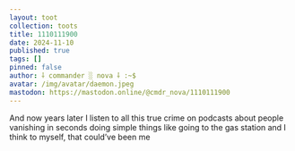 ```yaml
---
layout: toot
collection: toots
title: 1110111900
date: 2024-11-10
published: true
tags: []
pinned: false
author: ⸸ commander ░ nova ⸸ :~$
avatar: /img/avatar/daemon.jpeg
mastodon: https://mastodon.online/@cmdr_nova/1110111900
---
```


And now years later I listen to all this true crime on podcasts about people vanishing in seconds doing simple things like going to the gas station and I think to myself, that could’ve been me
